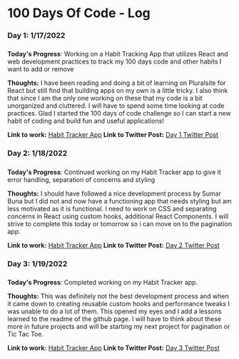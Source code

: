 # 100 Days Of Code - Log

### Day 1: 1/17/2022

#####

**Today's Progress**: Working on a Habit Tracking App that utilizes React and web development practices to track my 100 days code and other habits I want to add or remove

**Thoughts:** I have been reading and doing a bit of learning on Pluralsite for React but still find that building apps on my own is a little tricky. I also think that since I am the only one working on these that my code is a bit unorganized and cluttered. I will have to spend some time looking at code practices. Glad I started the 100 days of code challenge so I can start a new habit of coding and build fun and useful applications!

**Link to work:** [Habit Tracker App](https://github.com/pfelto/HabitTracker)
**Link to Twitter Post:** [Day 1 Twitter Post](https://twitter.com/felton_paul/status/1483156191337492482)

### Day 2: 1/18/2022

#####

**Today's Progress**: Continued working on my Habit Tracker app to give it error handling, separation of concerns and styling

**Thoughts:** I should have followed a nice development process by Sumar Buna but I did not and now have a functioning app that needs styling but am less motivated as it is functional. I need to work on CSS and separating concerns in React using custom hooks, additional React Components. I will strive to complete this today or tomorrow so i can move on to the pagination app.

**Link to work:** [Habit Tracker App](https://github.com/pfelto/HabitTracker)
**Link to Twitter Post:** [Day 2 Twitter Post](https://twitter.com/felton_paul/status/1483477415527657475)

### Day 3: 1/19/2022

#####

**Today's Progress**: Completed working on my Habit Tracker app.

**Thoughts:** This was definitely not the best development process and when it came down to creating reusable custom hooks and performance tweaks I was unable to do a lot of them. This opened my eyes and I add a lessons learned to the readme of the github page. I will have to think about these more in future projects and will be starting my next project for pagination or Tic Tac Toe.

**Link to work:** [Habit Tracker App](https://github.com/pfelto/HabitTracker)
**Link to Twitter Post:** [Day 3 Twitter Post](https://twitter.com/felton_paul/status/1483873846897917963)
